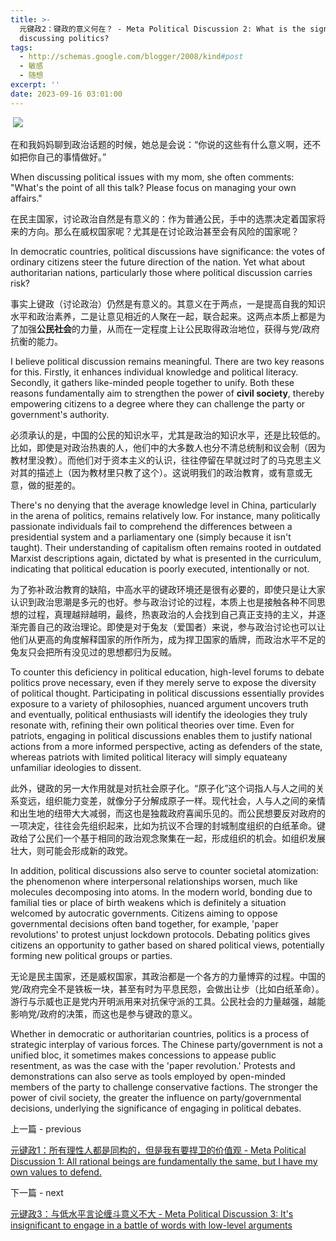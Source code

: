 ```yaml
---
title: >-
  元键政2：键政的意义何在？ - Meta Political Discussion 2: What is the significance of
  discussing politics?
tags:
  - http://schemas.google.com/blogger/2008/kind#post
  - 敏感
  - 随想
excerpt: ''
date: 2023-09-16 03:01:00
---
```


<!-- more -->
 [![](https://blogger.googleusercontent.com/img/b/R29vZ2xl/AVvXsEhn14ZrfPfRw6FVNwIzn7ivngYBNo6O8Rafi_t8acdHUu8iFwMZmf0s2dykwSicnreGIdfXOu14toPls5Yjl7nJuzubfueIYWVPPcxyh7Q5gPIIIYpxk5-9ePQBI_G36kzO2D7LxLh70wqWlW0RAh7mWA71HzVnAiPD0H98Z6SHlfac7_OZufz8ZYkr_lk/s320/3.png)](https://blogger.googleusercontent.com/img/b/R29vZ2xl/AVvXsEhn14ZrfPfRw6FVNwIzn7ivngYBNo6O8Rafi_t8acdHUu8iFwMZmf0s2dykwSicnreGIdfXOu14toPls5Yjl7nJuzubfueIYWVPPcxyh7Q5gPIIIYpxk5-9ePQBI_G36kzO2D7LxLh70wqWlW0RAh7mWA71HzVnAiPD0H98Z6SHlfac7_OZufz8ZYkr_lk/s800/3.png)

  

在和我妈妈聊到政治话题的时候，她总是会说：“你说的这些有什么意义啊，还不如把你自己的事情做好。”

When discussing political issues with my mom, she often comments: "What's the point of all this talk? Please focus on managing your own affairs."

  

在民主国家，讨论政治自然是有意义的：作为普通公民，手中的选票决定着国家将来的方向。那么在威权国家呢？尤其是在讨论政治甚至会有风险的国家呢？

In democratic countries, political discussions have significance: the votes of ordinary citizens steer the future direction of the nation. Yet what about authoritarian nations, particularly those where political discussion carries risk?

  

事实上键政（讨论政治）仍然是有意义的。其意义在于两点，一是提高自我的知识水平和政治素养，二是让意见相近的人聚在一起，联合起来。这两点本质上都是为了加强**公民社会**的力量，从而在一定程度上让公民取得政治地位，获得与党/政府抗衡的能力。

I believe political discussion remains meaningful. There are two key reasons for this. Firstly, it enhances individual knowledge and political literacy. Secondly, it gathers like-minded people together to unify. Both these reasons fundamentally aim to strengthen the power of **civil society**, thereby empowering citizens to a degree where they can challenge the party or government's authority.

  

必须承认的是，中国的公民的知识水平，尤其是政治的知识水平，还是比较低的。比如，即使是对政治热衷的人，他们中的大多数人也分不清总统制和议会制（因为教材里没教）。而他们对于资本主义的认识，往往停留在早就过时了的马克思主义对其的描述上（因为教材里只教了这个）。这说明我们的政治教育，或有意或无意，做的挺差的。

There's no denying that the average knowledge level in China, particularly in the arena of politics, remains relatively low. For instance, many politically passionate individuals fail to comprehend the differences between a presidential system and a parliamentary one (simply because it isn't taught). Their understanding of capitalism often remains rooted in outdated Marxist descriptions again, dictated by what is presented in the curriculum, indicating that political education is poorly executed, intentionally or not.

  

为了弥补政治教育的缺陷，中高水平的键政环境还是很有必要的，即使只是让大家认识到政治思潮是多元的也好。参与政治讨论的过程，本质上也是接触各种不同思想的过程，真理越辩越明，最终，热衷政治的人会找到自己真正支持的主义，并逐渐完善自己的政治理论。即使是对于兔友（爱国者）来说，参与政治讨论也可以让他们从更高的角度解释国家的所作所为，成为捍卫国家的盾牌，而政治水平不足的兔友只会把所有没见过的思想都归为反贼。

To counter this deficiency in political education, high-level forums to debate politics prove necessary, even if they merely serve to expose the diversity of political thought. Participating in political discussions essentially provides exposure to a variety of philosophies, nuanced argument uncovers truth and eventually, political enthusiasts will identify the ideologies they truly resonate with, refining their own political theories over time. Even for patriots, engaging in political discussions enables them to justify national actions from a more informed perspective, acting as defenders of the state, whereas patriots with limited political literacy will simply equateany unfamiliar ideologies to dissent.

  

此外，键政的另一大作用就是对抗社会原子化。“原子化”这个词指人与人之间的关系变远，组织能力变差，就像分子分解成原子一样。现代社会，人与人之间的亲情和出生地的纽带大大减弱，而这也是独裁政府喜闻乐见的。而公民想要反对政府的一项决定，往往会先组织起来，比如为抗议不合理的封城制度组织的白纸革命。键政给了公民们一个基于相同的政治观念聚集在一起，形成组织的机会。如组织发展壮大，则可能会形成新的政党。

In addition, political discussions also serve to counter societal atomization: the phenomenon where interpersonal relationships worsen, much like molecules decomposing into atoms. In the modern world, bonding due to familial ties or place of birth weakens which is definitely a situation welcomed by autocratic governments. Citizens aiming to oppose governmental decisions often band together, for example, 'paper revolutions' to protest unjust lockdown protocols. Debating politics gives citizens an opportunity to gather based on shared political views, potentially forming new political groups or parties.

  

无论是民主国家，还是威权国家，其政治都是一个各方的力量博弈的过程。中国的党/政府完全不是铁板一块，甚至有时为平息民怨，会做出让步（比如白纸革命）。游行与示威也正是党内开明派用来对抗保守派的工具。公民社会的力量越强，越能影响党/政府的决策，而这也是参与键政的意义。

Whether in democratic or authoritarian countries, politics is a process of strategic interplay of various forces. The Chinese party/government is not a unified bloc, it sometimes makes concessions to appease public resentment, as was the case with the 'paper revolution.' Protests and demonstrations can also serve as tools employed by open-minded members of the party to challenge conservative factions. The stronger the power of civil society, the greater the influence on party/governmental decisions, underlying the significance of engaging in political debates.

  

上一篇 - previous

[元键政1：所有理性人都是同构的，但是我有要捍卫的价值观 - Meta Political Discussion 1: All rational beings are fundamentally the same, but I have my own values to defend.](https://blog.tennisatw.com/2023/09/all-rational-beings-are-fundamentally.html)

  

下一篇 - next

[元键政3：与低水平言论缠斗意义不大 - Meta Political Discussion 3: It's insignificant to engage in a battle of words with low-level arguments](https://blog.tennisatw.com/2023/09/3-meta-political-discussion-3-its.html)